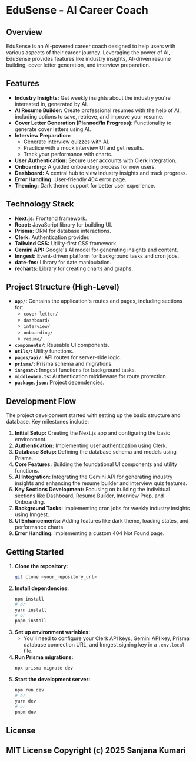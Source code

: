 # EduSense - AI Career Coach

## Overview

EduSense is an AI-powered career coach designed to help users with various aspects of their career journey. Leveraging the power of AI, EduSense provides features like industry insights, AI-driven resume building, cover letter generation, and interview preparation.

## Features

* **Industry Insights:** Get weekly insights about the industry you're interested in, generated by AI.
* **AI Resume Builder:** Create professional resumes with the help of AI, including options to save, retrieve, and improve your resume.
* **Cover Letter Generation (Planned/In Progress):** Functionality to generate cover letters using AI.
* **Interview Preparation:**
    * Generate interview quizzes with AI.
    * Practice with a mock interview UI and get results.
    * Track your performance with charts.
* **User Authentication:** Secure user accounts with Clerk integration.
* **Onboarding:** A guided onboarding process for new users.
* **Dashboard:** A central hub to view industry insights and track progress.
* **Error Handling:** User-friendly 404 error page.
* **Theming:** Dark theme support for better user experience.

## Technology Stack

* **Next.js:** Frontend framework.
* **React:** JavaScript library for building UI.
* **Prisma:** ORM for database interactions.
* **Clerk:** Authentication provider.
* **Tailwind CSS:** Utility-first CSS framework.
* **Gemini API:** Google's AI model for generating insights and content.
* **Inngest:** Event-driven platform for background tasks and cron jobs.
* **date-fns:** Library for date manipulation.
* **recharts:** Library for creating charts and graphs.

## Project Structure (High-Level)

* **`app/`:** Contains the application's routes and pages, including sections for:
    * `cover-letter/`
    * `dashboard/`
    * `interview/`
    * `onboarding/`
    * `resume/`
* **`components/`:** Reusable UI components.
* **`utils/`:** Utility functions.
* **`pages/api/`:** API routes for server-side logic.
* **`prisma/`:** Prisma schema and migrations.
* **`inngest/`:** Inngest functions for background tasks.
* **`middleware.ts`:** Authentication middleware for route protection.
* **`package.json`:** Project dependencies.

## Development Flow

The project development started with setting up the basic structure and database. Key milestones include:

1.  **Initial Setup:** Creating the Next.js app and configuring the basic environment.
2.  **Authentication:** Implementing user authentication using Clerk.
3.  **Database Setup:** Defining the database schema and models using Prisma.
4.  **Core Features:** Building the foundational UI components and utility functions.
5.  **AI Integration:** Integrating the Gemini API for generating industry insights and enhancing the resume builder and interview quiz features.
6.  **Key Sections Development:** Focusing on building the individual sections like Dashboard, Resume Builder, Interview Prep, and Onboarding.
7.  **Background Tasks:** Implementing cron jobs for weekly industry insights using Inngest.
8.  **UI Enhancements:** Adding features like dark theme, loading states, and performance charts.
9.  **Error Handling:** Implementing a custom 404 Not Found page.

## Getting Started

1.  **Clone the repository:**
    ```bash
    git clone <your_repository_url>
    ```
2.  **Install dependencies:**
    ```bash
    npm install
    # or
    yarn install
    # or
    pnpm install
    ```
3.  **Set up environment variables:**
    * You'll need to configure your Clerk API keys, Gemini API key, Prisma database connection URL, and Inngest signing key in a `.env.local` file.
4.  **Run Prisma migrations:**
    ```bash
    npx prisma migrate dev
    ```
5.  **Start the development server:**
    ```bash
    npm run dev
    # or
    yarn dev
    # or
    pnpm dev
    ```



## License

MIT License
Copyright (c) 2025 Sanjana Kumari
---
